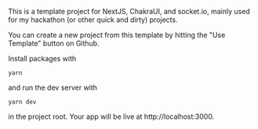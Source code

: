 This is a template project for NextJS, ChakraUI, and socket.io, mainly used for my hackathon (or other quick and dirty) projects. 

You can create a new project from this template by hitting the "Use Template" button on Github.

Install packages with 
```shell
yarn
```
and run the dev server with 
```shell
yarn dev 
```
in the project root. Your app will be live at http://localhost:3000.
